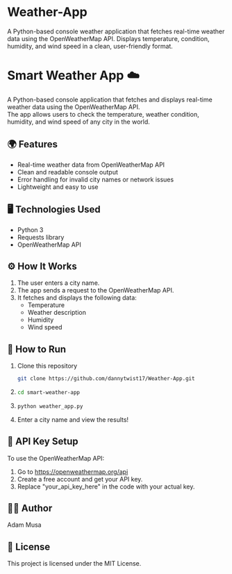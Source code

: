 # Weather-App
A Python-based console weather application that fetches real-time weather data using the OpenWeatherMap API. Displays temperature, condition, humidity, and wind speed in a clean, user-friendly format.
# Smart Weather App ☁️

A Python-based console application that fetches and displays real-time weather data using the OpenWeatherMap API.  
The app allows users to check the temperature, weather condition, humidity, and wind speed of any city in the world.  

## 🌍 Features
- Real-time weather data from OpenWeatherMap API  
- Clean and readable console output  
- Error handling for invalid city names or network issues  
- Lightweight and easy to use  

## 🖥️ Technologies Used
- Python 3  
- Requests library  
- OpenWeatherMap API  

## ⚙️ How It Works
1. The user enters a city name.  
2. The app sends a request to the OpenWeatherMap API.  
3. It fetches and displays the following data:
   - Temperature  
   - Weather description  
   - Humidity  
   - Wind speed  

## 🚀 How to Run
1. Clone this repository  
   ```bash
   git clone https://github.com/dannytwist17/Weather-App.git
2. ```bash
   cd smart-weather-app
3. ```bash
   python weather_app.py
4. Enter a city name and view the results!

## 🔑 API Key Setup
To use the OpenWeatherMap API:
1. Go to https://openweathermap.org/api
2. Create a free account and get your API key.
3. Replace "your_api_key_here" in the code with your actual key.

## 🧑‍💻 Author
Adam Musa
## 📄 License
This project is licensed under the MIT License.
